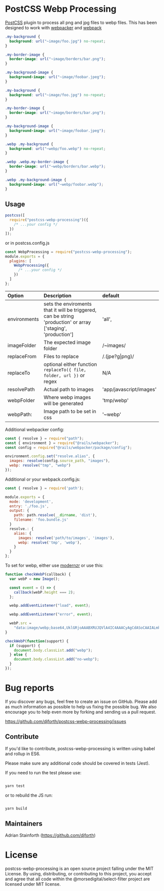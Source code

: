 # PostCSS Webp Processing

[PostCSS] plugin to process all png and jpg files to webp files. This has been designed to work with [webpacker](https://github.com/rails/webpacker) and [webpack](https://webpack.js.org/)

[postcss]: https://github.com/postcss/postcss

```css
.my-background {
  background: url("~image/foo.jpg") no-repeat;
}

.my-border-image {
  border-image: url("~image/borders/bar.png");
}

.my-background-image {
  background-image: url("~image/foobar.jpeg");
}
```

```css
.my-background {
  background: url("~image/foo.jpg") no-repeat;
}

.my-border-image {
  border-image: url("~image/borders/bar.png");
}

.my-background-image {
  background-image: url("~image/foobar.jpeg");
}

.webp .my-background {
  background: url("~webp/foo.webp") no-repeat;
}

.webp .webp.my-border-image {
  border-image: url("~webp/borders/bar.webp");
}

.webp .my-background-image {
  background-image: url("~webp/foobar.webp");
}
```

## Usage

```js
postcss([
  require("postcss-webp-processing")({
    /* ...your config */
  })
]);
```

or in postcss.config.js

```js
const WebpProcessing = require("postcss-webp-processing");
module.exports = {
  plugins: [
    WebpProcessing({
      /* ...your config */
    })
  ]
};
```

| Option       | Description                                                                                                   | default                 |
| :----------- | :------------------------------------------------------------------------------------------------------------ | :---------------------- |
| environments | sets the enviroments that it will be triggered, can be string 'production' or array ['staging', 'production'] | 'all',                  |
| imageFolder  | The expected image folder                                                                                     | /~images/               |
| replaceFrom  | Files to replace                                                                                              | /\.(jpe?g\|png)/        |
| replaceTo    | optional either function `replaceTo({ file, folder, url })` or regex                                          | N/A                     |
| resolvePath  | Actual path to images                                                                                         | 'app/javascript/images' |
| webpFolder   | Where webp images will be generated                                                                           | 'tmp/webp'              |
| webpPath:    | Image path to be set in css                                                                                   | '~webp'                 |

Additional webpacker config:

```js
const { resolve } = require("path");
const { environment } = require("@rails/webpacker");
const config = require("@rails/webpacker/package/config");

environment.config.set("resolve.alias", {
  images: resolve(config.source_path, "images"),
  webp: resolve("tmp", "webp")
});
```

Additional or your webpack.config.js:

```js
const { resolve } = require('path');

module.exports = {
  mode: 'development',
  entry: './foo.js',
  output: {
    path: path.resolve(__dirname, 'dist'),
    filename: 'foo.bundle.js'
  }
  resolve.: {
    alias: {
      images: resolve('path/to/images', 'images'),
      webp: resolve('tmp', 'webp'),
    }
  }
};

```

To set for webp, either use [modernzr](https://modernizr.com/download?webp-webpalpha-webpanimation-webplossless_webp_lossless-setclasses&q=webp) or use this:

```js
function checkWebP(callback) {
  var webP = new Image();

  const event = () => {
    callback(webP.height === 2);
  };

  webp.addEventListener("load", event);

  webp.addEventListener("error", event);

  webP.src =
    "data:image/webp;base64,UklGRjoAAABXRUJQVlA4IC4AAACyAgCdASoCAAIALmk0mk0iIiIiIgBoSygABc6WWgAA/veff/0PP8bA//LwYAAA";
}

checkWebP(function(support) {
  if (support) {
    document.body.classList.add("webp");
  } else {
    document.body.classList.add("no-webp");
  }
});
```

# Bug reports

If you discover any bugs, feel free to create an issue on GitHub. Please add as much information as possible to help us fixing the possible bug. We also encourage you to help even more by forking and sending us a pull request.

https://github.com/djforth/postcss-webp-processing/issues

## Contribute

If you'd like to contribute, postcss-webp-processing is written using babel and rollup in ES6.

Please make sure any additional code should be covered in tests (Jest).

If you need to run the test please use:

```bash

yarn test

```

or to rebuild the JS run:

```bash

yarn build

```

## Maintainers

Adrian Stainforth (https://github.com/djforth)

# License

postcss-webp-processing is an open source project falling under the MIT License. By using, distributing, or contributing to this project, you accept and agree that all code within the @morsedigital/select-filter project are licensed under MIT license.
